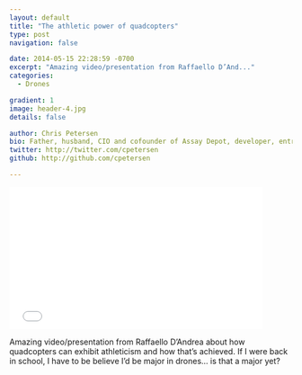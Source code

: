 ```yaml
---
layout: default
title: "The athletic power of quadcopters"
type: post
navigation: false

date: 2014-05-15 22:28:59 -0700
excerpt: "Amazing video/presentation from Raffaello D’And..."
categories:
  - Drones

gradient: 1
image: header-4.jpg
details: false

author: Chris Petersen
bio: Father, husband, CIO and cofounder of Assay Depot, developer, entrepreneur and technologist.
twitter: http://twitter.com/cpetersen
github: http://github.com/cpetersen

---
```


<iframe class="embedly-embed" src="//cdn.embedly.com/widgets/media.html?src=https%3A%2F%2Fembed-ssl.ted.com%2Ftalks%2Fraffaello_d_andrea_the_astounding_athletic_power_of_quadcopters.html&url=http%3A%2F%2Fwww.ted.com%2Ftalks%2Fraffaello_d_andrea_the_astounding_athletic_power_of_quadcopters&image=http%3A%2F%2Ftedcdnpe-a.akamaihd.net%2Fimages%2Fted%2Fe15213155418fc82875680062821e32eccd30a5f_240x180.jpg%3Flang%3Den&key=d815972c91e546edb5d2d02e509f8b1c&type=text%2Fhtml&schema=ted" width="450" height="253" scrolling="no" frameborder="0" allowfullscreen></iframe>

Amazing video/presentation from Raffaello D’Andrea about how quadcopters can exhibit athleticism and how that’s achieved. If I were back in school, I have to be believe I’d be major in drones… is that a major yet?

